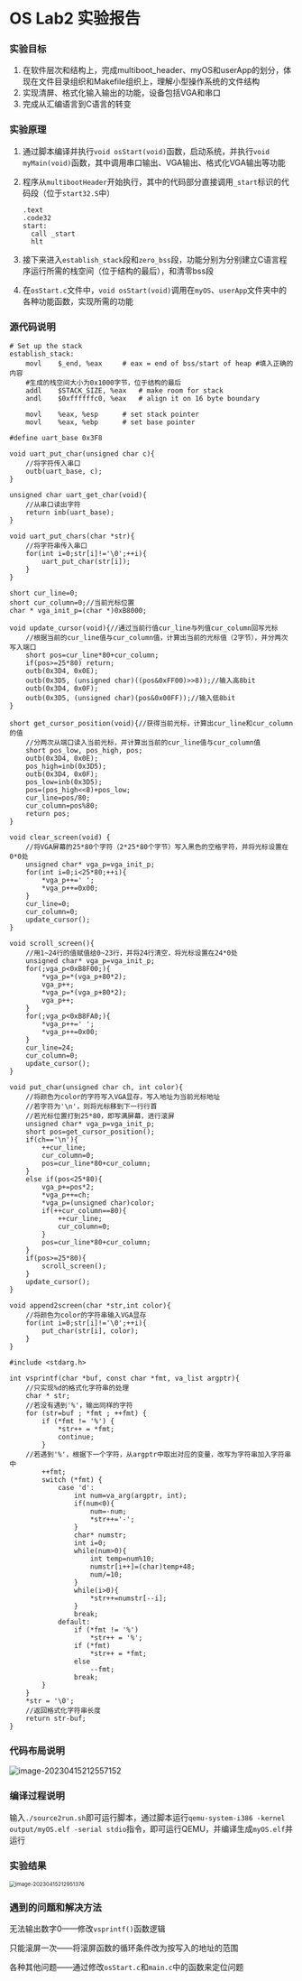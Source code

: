 # OS Lab2 实验报告

### 实验目标

1. 在软件层次和结构上，完成multiboot_header、myOS和userApp的划分，体现在文件目录组织和Makefile组织上，理解小型操作系统的文件结构
1. 实现清屏、格式化输入输出的功能，设备包括VGA和串口
1. 完成从汇编语言到C语言的转变

### 实验原理

1. 通过脚本编译并执行`void osStart(void)`函数，启动系统，并执行`void myMain(void)`函数，其中调用串口输出、VGA输出、格式化VGA输出等功能

2. 程序从`multibootHeader`开始执行，其中的代码部分直接调用`_start`标识的代码段（位于`start32.S`中）

   ```assembly
   .text
   .code32
   start:
     call _start
     hlt  
   ```

3. 接下来进入`establish_stack`段和`zero_bss`段，功能分别为分别建立C语言程序运行所需的栈空间（位于结构的最后），和清零bss段

4. 在`osStart.c`文件中，`void osStart(void)`调用在`myOS`、`userApp`文件夹中的各种功能函数，实现所需的功能

### 源代码说明

```assembly
# Set up the stack
establish_stack:
	movl	$_end, %eax		# eax = end of bss/start of heap #填入正确的内容
	#生成的栈空间大小为0x1000字节，位于结构的最后
	addl	$STACK_SIZE, %eax	# make room for stack
	andl	$0xffffffc0, %eax	# align it on 16 byte boundary
	
	movl	%eax, %esp		# set stack pointer
	movl	%eax, %ebp		# set base pointer
	
#define uart_base 0x3F8

void uart_put_char(unsigned char c){
	//将字符传入串口
	outb(uart_base, c);
}

unsigned char uart_get_char(void){
	//从串口读出字符   
    return inb(uart_base);     
}

void uart_put_chars(char *str){ 
	//将字符串传入串口    
	for(int i=0;str[i]!='\0';++i){
	    uart_put_char(str[i]);
	}
}

short cur_line=0;
short cur_column=0;//当前光标位置
char * vga_init_p=(char *)0xB8000;

void update_cursor(void){//通过当前行值cur_line与列值cur_column回写光标
	//根据当前的cur_line值与cur_column值，计算出当前的光标值（2字节），并分两次写入端口
	short pos=cur_line*80+cur_column;
	if(pos>=25*80) return;
	outb(0x3D4, 0x0E);
	outb(0x3D5, (unsigned char)((pos&0xFF00)>>8));//输入高8bit
	outb(0x3D4, 0x0F);
	outb(0x3D5, (unsigned char)(pos&0x00FF));//输入低8bit
}

short get_cursor_position(void){//获得当前光标，计算出cur_line和cur_column的值
	//分两次从端口读入当前光标，并计算出当前的cur_line值与cur_column值
	short pos_low, pos_high, pos;
	outb(0x3D4, 0x0E);
	pos_high=inb(0x3D5);
	outb(0x3D4, 0x0F);
	pos_low=inb(0x3D5);
	pos=(pos_high<<8)+pos_low;
	cur_line=pos/80;
	cur_column=pos%80;
	return pos;
}

void clear_screen(void) {
	//将VGA屏幕的25*80个字符（2*25*80个字节）写入黑色的空格字符，并将光标设置在0*0处    
	unsigned char* vga_p=vga_init_p;
	for(int i=0;i<25*80;++i){
	    *vga_p++=' ';
	    *vga_p++=0x00;
	}
	cur_line=0;
	cur_column=0;
	update_cursor();
}

void scroll_screen(){
	//用1~24行的值赋值给0~23行，并将24行清空，将光标设置在24*0处
    unsigned char* vga_p=vga_init_p;
    for(;vga_p<0xB8F00;){
        *vga_p=*(vga_p+80*2);
        vga_p++;
        *vga_p=*(vga_p+80*2);
        vga_p++;
    }
    for(;vga_p<0xB8FA0;){
        *vga_p++=' ';
        *vga_p++=0x00;
    }
    cur_line=24;
    cur_column=0;
    update_cursor();
}

void put_char(unsigned char ch, int color){
	//将颜色为color的字符写入VGA显存，写入地址为当前光标地址
	//若字符为'\n'，则将光标移到下一行行首
	//若光标位置打到25*80，即写满屏幕，进行滚屏
    unsigned char* vga_p=vga_init_p;
    short pos=get_cursor_position();
    if(ch=='\n'){
        ++cur_line;
        cur_column=0;
        pos=cur_line*80+cur_column;
    }
    else if(pos<25*80){
        vga_p+=pos*2;
        *vga_p++=ch;
        *vga_p=(unsigned char)color;
        if(++cur_column==80){
            ++cur_line;
            cur_column=0;
        }
        pos=cur_line*80+cur_column;
    }
    if(pos>=25*80){
        scroll_screen();
    }
    update_cursor();
}

void append2screen(char *str,int color){ 
	//将颜色为color的字符串输入VGA显存    
	for(int i=0;str[i]!='\0';++i){
	    put_char(str[i], color);
	}
}

#include <stdarg.h>  

int vsprintf(char *buf, const char *fmt, va_list argptr){
	//只实现%d的格式化字符串的处理    
    char * str;
	//若没有遇到'%'，输出同样的字符
    for (str=buf ; *fmt ; ++fmt) {
        if (*fmt != '%') {
            *str++ = *fmt;
            continue;
        }
	//若遇到'%'，根据下一个字符，从argptr中取出对应的变量，改写为字符串加入字符串中
        ++fmt;
        switch (*fmt) {
            case 'd':
                int num=va_arg(argptr, int);
                if(num<0){
                    num=-num;
                    *str++='-';
                }
                char* numstr;
                int i=0;
                while(num>0){
                    int temp=num%10;
                    numstr[i++]=(char)temp+48;
                    num/=10;
                }
                while(i>0){
                    *str++=numstr[--i];
                }
                break;
            default:
                if (*fmt != '%')
                    *str++ = '%';
                if (*fmt)
                    *str++ = *fmt;
                else
                    --fmt;
                break;
        }
    }
    *str = '\0';
    //返回格式化字符串长度
    return str-buf;
}
```

### 代码布局说明

<img src="C:\Users\hwc\AppData\Roaming\Typora\typora-user-images\image-20230415212557152.png" alt="image-20230415212557152"  />

### 编译过程说明

输入`./source2run.sh`即可运行脚本，通过脚本运行`qemu-system-i386 -kernel output/myOS.elf -serial stdio`指令，即可运行QEMU，并编译生成`myOS.elf`并运行

### 实验结果

<img src="C:\Users\hwc\AppData\Roaming\Typora\typora-user-images\image-20230415212951376.png" alt="image-20230415212951376" style="zoom: 67%;" />

### 遇到的问题和解决方法

无法输出数字0——修改`vsprintf()`函数逻辑

只能滚屏一次——将滚屏函数的循环条件改为按写入的地址的范围

各种其他问题——通过修改`osStart.c`和`main.c`中的函数来定位问题